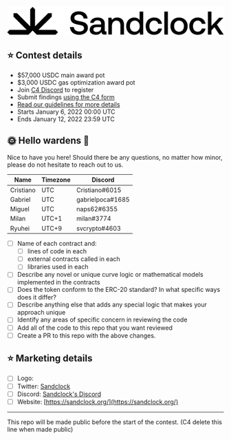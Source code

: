 ![sandclock](brand-assets/Sandclock-Logo-Wordmark.png)

## ⭐️ Contest details

- $57,000 USDC main award pot
- $3,000 USDC gas optimization award pot
- Join [C4 Discord](https://discord.gg/code4rena) to register
- Submit findings [using the C4 form](https://code4rena.com/contests/2022-01-sandclock-contest/submit)
- [Read our guidelines for more details](https://docs.code4rena.com/roles/wardens)
- Starts January 6, 2022 00:00 UTC
- Ends January 12, 2022 23:59 UTC

## 🌞 Hello wardens 🌝
Nice to have you here! Should there be any questions, no matter how minor, please do not hesitate to reach out to us.

| Name | Timezone | Discord |
| ---- | -------- | ------- |
| Cristiano | UTC | Cristiano#6015 |
| Gabriel | UTC | gabrielpoca#1685 |
| Miguel | UTC | naps62#6355 |
| Milan | UTC+1 | milan#3774 |
| Ryuhei | UTC+9 | svcrypto#4603 |

- [ ] Name of each contract and:
  - [ ] lines of code in each
  - [ ] external contracts called in each
  - [ ] libraries used in each
- [ ] Describe any novel or unique curve logic or mathematical models implemented in the contracts
- [ ] Does the token conform to the ERC-20 standard? In what specific ways does it differ?
- [ ] Describe anything else that adds any special logic that makes your approach unique
- [ ] Identify any areas of specific concern in reviewing the code
- [ ] Add all of the code to this repo that you want reviewed
- [ ] Create a PR to this repo with the above changes.

## ⭐️ Marketing details

- [ ] Logo:
- [ ] Twitter: [Sandclock](https://twitter.com/SandclockOrg)
- [ ] Discord: [Sandclock's Discord](https://discord.gg/KsGxRspajU)
- [ ] Website: [https://sandclock.org/](https://sandclock.org/)

---

This repo will be made public before the start of the contest. (C4 delete this line when made public)